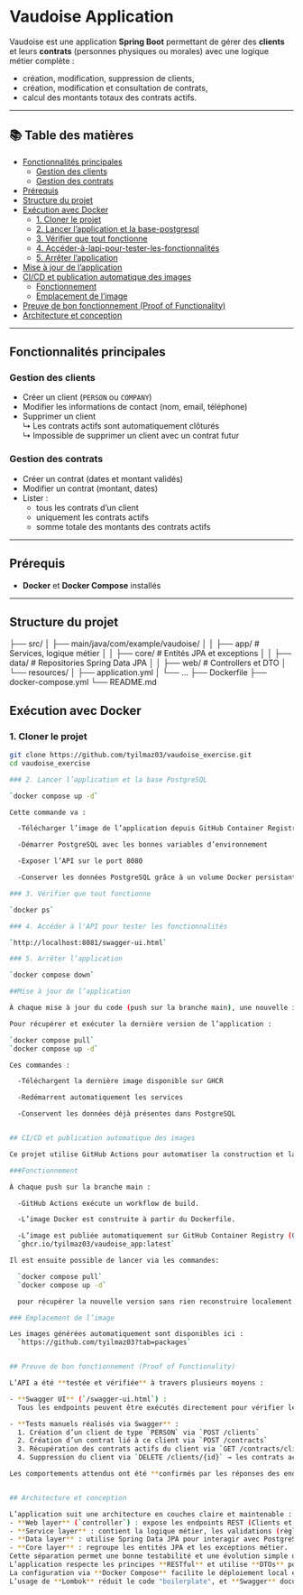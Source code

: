 #  Vaudoise Application

Vaudoise est une application **Spring Boot** permettant de gérer des **clients** et leurs **contrats** (personnes physiques ou morales) avec une logique métier complète :
- création, modification, suppression de clients,
- création, modification et consultation de contrats,
- calcul des montants totaux des contrats actifs.

---

## 📚 Table des matières
- [Fonctionnalités principales](#fonctionnalités-principales)
  - [Gestion des clients](#gestion-des-clients)
  - [Gestion des contrats](#gestion-des-contrats)
- [Prérequis](#prérequis)
- [Structure du projet](#structure-du-projet)
- [Exécution avec Docker](#exécution-avec-docker)
  - [1. Cloner le projet](#1-cloner-le-projet)
  - [2. Lancer l’application et la base-postgresql](#2-lancer-lapplication-et-la-base-postgresql)
  - [3. Vérifier que tout fonctionne](#3-vérifier-que-tout-fonctionne)
  - [4. Accéder-à-lapi-pour-tester-les-fonctionnalités](#4-accéder-à-lapi-pour-tester-les-fonctionnalités)
  - [5. Arrêter l’application](#5-arrêter-lapplication)
- [Mise à jour de l’application](#mise-à-jour-de-lapplication)
- [CI/CD et publication automatique des images](#cicd-et-publication-automatique-des-images)
  - [Fonctionnement](#fonctionnement)
  - [Emplacement de l’image](#emplacement-de-limage)
- [Preuve de bon fonctionnement (Proof of Functionality)](#preuve-de-bon-fonctionnement-proof-of-functionality)
- [Architecture et conception](#architecture-et-conception)


---

##  Fonctionnalités principales

### Gestion des clients
- Créer un client (`PERSON` ou `COMPANY`)
- Modifier les informations de contact (nom, email, téléphone)
- Supprimer un client  
  ↳ Les contrats actifs sont automatiquement clôturés  
  ↳ Impossible de supprimer un client avec un contrat futur

###  Gestion des contrats
- Créer un contrat (dates et montant validés)
- Modifier un contrat (montant, dates)
- Lister :
  - tous les contrats d’un client
  - uniquement les contrats actifs
  - somme totale des montants des contrats actifs

---

##  Prérequis

- **Docker** et **Docker Compose** installés  

---

##  Structure du projet

├── src/
│ ├── main/java/com/example/vaudoise/
│ │ ├── app/ # Services, logique métier
│ │ ├── core/ # Entités JPA et exceptions
│ │ ├── data/ # Repositories Spring Data JPA
│ │ ├── web/ # Controllers et DTO
│ └── resources/
│ ├── application.yml
│ └── ...
├── Dockerfile
├── docker-compose.yml
└── README.md

##  Exécution avec Docker

### 1. Cloner le projet

```bash
git clone https://github.com/tyilmaz03/vaudoise_exercise.git
cd vaudoise_exercise

### 2. Lancer l’application et la base PostgreSQL

`docker compose up -d`

Cette commande va :

  -Télécharger l’image de l’application depuis GitHub Container Registry (GHCR)

  -Démarrer PostgreSQL avec les bonnes variables d’environnement

  -Exposer l’API sur le port 8080

  -Conserver les données PostgreSQL grâce à un volume Docker persistant

### 3. Vérifier que tout fonctionne

`docker ps`

### 4. Accéder à l'API pour tester les fonctionnalités

`http://localhost:8081/swagger-ui.html`

### 5. Arrêter l’application

`docker compose down`

##Mise à jour de l’application

À chaque mise à jour du code (push sur la branche main), une nouvelle image Docker est automatiquement construite et publiée sur le registre GitHub (GHCR).

Pour récupérer et exécuter la dernière version de l’application :

`docker compose pull`
`docker compose up -d`

Ces commandes :

  -Téléchargent la dernière image disponible sur GHCR

  -Redémarrent automatiquement les services

  -Conservent les données déjà présentes dans PostgreSQL


## CI/CD et publication automatique des images

Ce projet utilise GitHub Actions pour automatiser la construction et la publication de l’image Docker.

###Fonctionnement

À chaque push sur la branche main :

  -GitHub Actions exécute un workflow de build.

  -L’image Docker est construite à partir du Dockerfile.

  -L’image est publiée automatiquement sur GitHub Container Registry (GHCR) sous le tag :
  `ghcr.io/tyilmaz03/vaudoise_app:latest`

Il est ensuite possible de lancer via les commandes: 

  `docker compose pull`
  `docker compose up -d`

  pour récupérer la nouvelle version sans rien reconstruire localement.

### Emplacement de l’image

Les images générées automatiquement sont disponibles ici :
  `https://github.com/tyilmaz03?tab=packages`


## Preuve de bon fonctionnement (Proof of Functionality)

L’API a été **testée et vérifiée** à travers plusieurs moyens :

- **Swagger UI** (`/swagger-ui.html`) :  
  Tous les endpoints peuvent être exécutés directement pour vérifier leur comportement en temps réel.

- **Tests manuels réalisés via Swagger** :
  1. Création d’un client de type `PERSON` via `POST /clients`  
  2. Création d’un contrat lié à ce client via `POST /contracts`  
  3. Récupération des contrats actifs du client via `GET /contracts/client/{clientId}/active`  
  4. Suppression du client via `DELETE /clients/{id}` → les contrats actifs sont automatiquement clôturés à la date du jour  

Les comportements attendus ont été **confirmés par les réponses des endpoints** (codes HTTP, messages d’erreur cohérents et mise à jour correcte des données).


## Architecture et conception

L’application suit une architecture en couches claire et maintenable :
- **Web layer** (`controller`) : expose les endpoints REST (Clients et Contrats) et gère les réponses HTTP.  
- **Service layer** : contient la logique métier, les validations (règles de création, modification, suppression) et l’orchestration des accès aux données.  
- **Data layer** : utilise Spring Data JPA pour interagir avec PostgreSQL via des repositories typés.  
- **Core layer** : regroupe les entités JPA et les exceptions métier.  
Cette séparation permet une bonne testabilité et une évolution simple des règles métier.  
L’application respecte les principes **RESTful** et utilise **DTOs** pour isoler la couche API des entités internes.  
La configuration via **Docker Compose** facilite le déploiement local et la portabilité entre environnements.  
L’usage de **Lombok** réduit le code "boilerplate", et **Swagger** documente automatiquement l’API.


